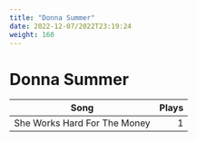 ```yaml
---
title: "Donna Summer"
date: 2022-12-07/2022T23:19:24
weight: 160
---
```


# Donna Summer

 Song | Plays 
----- | -----:
She Works Hard For The Money | 1

